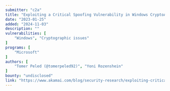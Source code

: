 ```yaml
---
submitter: "c2a"
title: "Exploiting a Critical Spoofing Vulnerability in Windows CryptoAPI"
date: "2023-01-25"
added: "2024-11-03"
description: ""
vulnerabilities: [
    "Windows", "Cryptographic issues"
]
programs: [
    "Microsoft"
]
authors: [
    "Tomer Peled (@tomerpeled92)", "Yoni Rozenshein"
]
bounty: "undisclosed"
link: "https://www.akamai.com/blog/security-research/exploiting-critical-spoofing-vulnerability-microsoft-cryptoapi"
---
```





